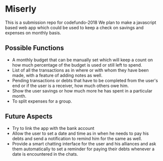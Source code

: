 # Miserly
This is a submission repo for codefundo-2018
We plan to make a javascript based web app which could be used to keep a check on savings and expenses on monthly basis.

## Possible Functions
* A monthly budget that can be manually set which will keep a count on how much percentage of the budget is used or still left to spend.
* List of all the transactions as in where or with whom they have been made, with a feature of adding notes as well.
* Pending transactions or debts that have to be completed from the user's end or if the user is a receiver, how much others owe him.
* Show the user savings or how much more he has spent in a particular month.
* To split expenses for a group.
## Future Aspects
* Try to link the app with the bank account
* Allow the user to set a date and time as in when he needs to pay his debts and send a notification to remind him for the same as well.
* Provide a smart chatting interface for the user and his alliances and ask them automatically to set a reminder for paying their debts       whenever a date is encountered in the chats.
